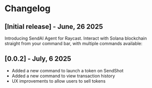 # Changelog

## [Initial release] - June, 26 2025

Introducing SendAI Agent for Raycast. Interact with Solana blockchain straight from your command bar, with multiple commands available:

## [0.0.2] - July, 6 2025

- Added a new command to launch a token on SendShot
- Added a new command to view transaction history
- UX improvements to allow users to sell tokens
